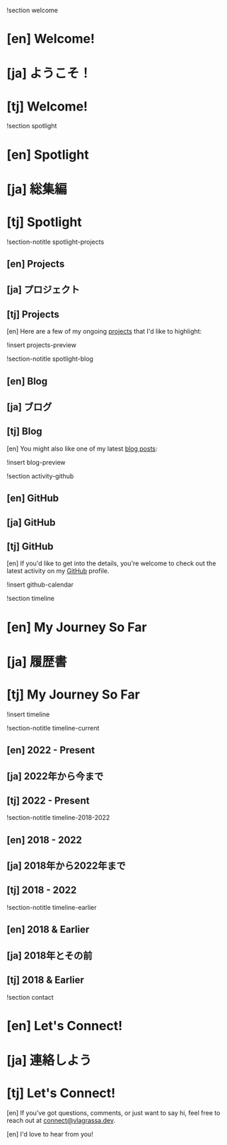 !section welcome
# [en] Welcome!
# [ja] ようこそ！
# [tj] Welcome!






!section spotlight
# [en] Spotlight
# [ja] 総集編
# [tj] Spotlight

!section-notitle spotlight-projects
## [en] Projects
## [ja] プロジェクト
## [tj] Projects

[en]
  Here are a few of my ongoing <a class="link" href="{{ url_for('projects.projects') }}">projects</a> that I'd like to highlight:

!insert projects-preview


!section-notitle spotlight-blog
## [en] Blog
## [ja] ブログ
## [tj] Blog

[en]
  You might also like one of my latest <a class="link" href="{{ url_for('blog.blog') }}">blog posts</a>:

!insert blog-preview


!section activity-github
## [en] GitHub
## [ja] GitHub
## [tj] GitHub

[en]
  If you'd like to get into the details, you're welcome to check out the latest activity on my <a class="link" href="https://github.com/vlagrassa">GitHub</a> profile.

!insert github-calendar



!section timeline
# [en] My Journey So Far
# [ja] 履歴書
# [tj] My Journey So Far

!insert timeline

!section-notitle timeline-current
## [en] 2022 - Present
## [ja] 2022年から今まで
## [tj] 2022 - Present

!section-notitle timeline-2018-2022
## [en] 2018 - 2022
## [ja] 2018年から2022年まで
## [tj] 2018 - 2022

!section-notitle timeline-earlier
## [en] 2018 & Earlier
## [ja] 2018年とその前
## [tj] 2018 & Earlier



!section contact
# [en] Let's Connect!
# [ja] 連絡しよう
# [tj] Let's Connect!

[en]
  If you've got questions, comments, or just want to say hi,
  feel free to reach out at
  <a class="link" href="mailto:connect@vlagrassa.dev">connect@vlagrassa.dev</a>.

[en] I'd love to hear from you!
